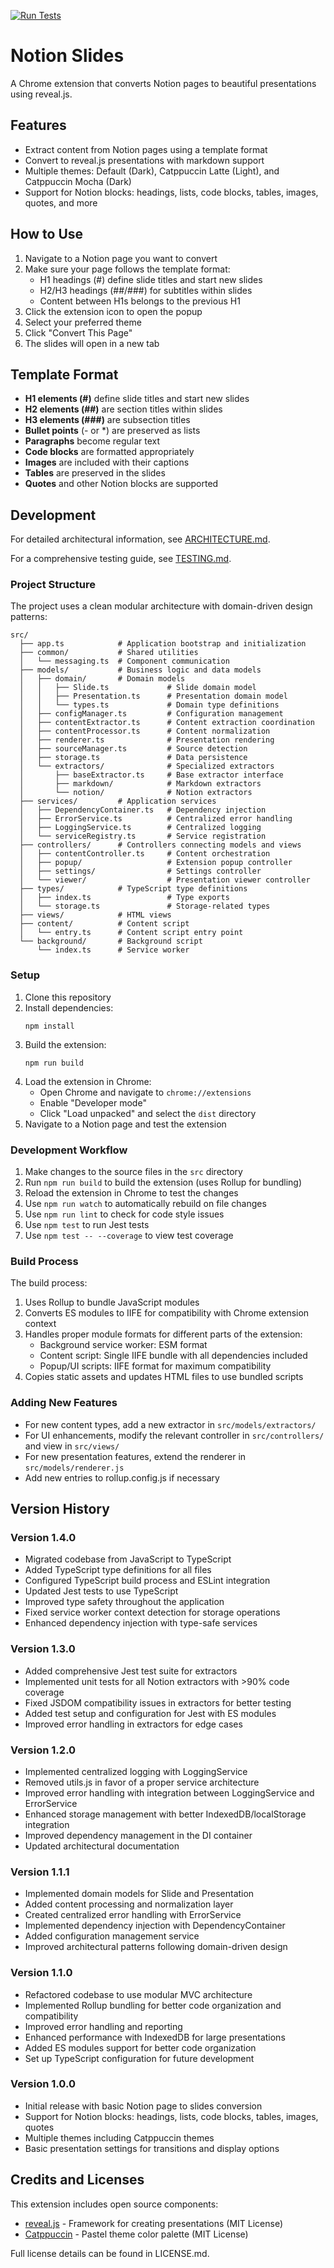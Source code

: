 [![Run Tests](https://github.com/chagel/notion_slides/actions/workflows/tests.yml/badge.svg)](https://github.com/chagel/notion_slides/actions/workflows/tests.yml)

# Notion Slides

A Chrome extension that converts Notion pages to beautiful presentations using reveal.js.

## Features

- Extract content from Notion pages using a template format
- Convert to reveal.js presentations with markdown support
- Multiple themes: Default (Dark), Catppuccin Latte (Light), and Catppuccin Mocha (Dark)
- Support for Notion blocks: headings, lists, code blocks, tables, images, quotes, and more

## How to Use

1. Navigate to a Notion page you want to convert
2. Make sure your page follows the template format:
   - H1 headings (#) define slide titles and start new slides
   - H2/H3 headings (##/###) for subtitles within slides
   - Content between H1s belongs to the previous H1
3. Click the extension icon to open the popup
4. Select your preferred theme
5. Click "Convert This Page"
6. The slides will open in a new tab

## Template Format

- **H1 elements (#)** define slide titles and start new slides
- **H2 elements (##)** are section titles within slides
- **H3 elements (###)** are subsection titles
- **Bullet points** (- or *) are preserved as lists
- **Paragraphs** become regular text
- **Code blocks** are formatted appropriately
- **Images** are included with their captions
- **Tables** are preserved in the slides
- **Quotes** and other Notion blocks are supported

## Development

For detailed architectural information, see [ARCHITECTURE.md](docs/ARCHITECTURE.md).

For a comprehensive testing guide, see [TESTING.md](docs/TESTING.md).

### Project Structure

The project uses a clean modular architecture with domain-driven design patterns:

```
src/
  ├── app.ts            # Application bootstrap and initialization
  ├── common/           # Shared utilities
  │   └── messaging.ts  # Component communication
  ├── models/           # Business logic and data models
  │   ├── domain/       # Domain models
  │   │   ├── Slide.ts             # Slide domain model
  │   │   ├── Presentation.ts      # Presentation domain model
  │   │   └── types.ts             # Domain type definitions
  │   ├── configManager.ts         # Configuration management
  │   ├── contentExtractor.ts      # Content extraction coordination
  │   ├── contentProcessor.ts      # Content normalization
  │   ├── renderer.ts              # Presentation rendering
  │   ├── sourceManager.ts         # Source detection
  │   ├── storage.ts               # Data persistence
  │   └── extractors/              # Specialized extractors
  │       ├── baseExtractor.ts     # Base extractor interface
  │       ├── markdown/            # Markdown extractors
  │       └── notion/              # Notion extractors
  ├── services/         # Application services
  │   ├── DependencyContainer.ts   # Dependency injection
  │   ├── ErrorService.ts          # Centralized error handling
  │   ├── LoggingService.ts        # Centralized logging
  │   └── serviceRegistry.ts       # Service registration
  ├── controllers/      # Controllers connecting models and views
  │   ├── contentController.ts     # Content orchestration
  │   ├── popup/                   # Extension popup controller
  │   ├── settings/                # Settings controller
  │   └── viewer/                  # Presentation viewer controller
  ├── types/            # TypeScript type definitions
  │   ├── index.ts                 # Type exports
  │   └── storage.ts               # Storage-related types
  ├── views/            # HTML views
  ├── content/          # Content script
  │   └── entry.ts      # Content script entry point
  └── background/       # Background script
      └── index.ts      # Service worker
```

### Setup

1. Clone this repository
2. Install dependencies:
   ```
   npm install
   ```
3. Build the extension:
   ```
   npm run build
   ```
4. Load the extension in Chrome:
   - Open Chrome and navigate to `chrome://extensions`
   - Enable "Developer mode"
   - Click "Load unpacked" and select the `dist` directory
5. Navigate to a Notion page and test the extension

### Development Workflow

1. Make changes to the source files in the `src` directory
2. Run `npm run build` to build the extension (uses Rollup for bundling)
3. Reload the extension in Chrome to test the changes
4. Use `npm run watch` to automatically rebuild on file changes
5. Use `npm run lint` to check for code style issues
6. Use `npm test` to run Jest tests
7. Use `npm test -- --coverage` to view test coverage

### Build Process

The build process:
1. Uses Rollup to bundle JavaScript modules
2. Converts ES modules to IIFE for compatibility with Chrome extension context
3. Handles proper module formats for different parts of the extension:
   - Background service worker: ESM format
   - Content script: Single IIFE bundle with all dependencies included
   - Popup/UI scripts: IIFE format for maximum compatibility
4. Copies static assets and updates HTML files to use bundled scripts

### Adding New Features

- For new content types, add a new extractor in `src/models/extractors/`
- For UI enhancements, modify the relevant controller in `src/controllers/` and view in `src/views/`
- For new presentation features, extend the renderer in `src/models/renderer.js`
- Add new entries to rollup.config.js if necessary

## Version History

### Version 1.4.0
- Migrated codebase from JavaScript to TypeScript
- Added TypeScript type definitions for all files
- Configured TypeScript build process and ESLint integration
- Updated Jest tests to use TypeScript
- Improved type safety throughout the application
- Fixed service worker context detection for storage operations
- Enhanced dependency injection with type-safe services

### Version 1.3.0
- Added comprehensive Jest test suite for extractors
- Implemented unit tests for all Notion extractors with >90% code coverage
- Fixed JSDOM compatibility issues in extractors for better testing
- Added test setup and configuration for Jest with ES modules
- Improved error handling in extractors for edge cases

### Version 1.2.0
- Implemented centralized logging with LoggingService
- Removed utils.js in favor of a proper service architecture
- Improved error handling with integration between LoggingService and ErrorService
- Enhanced storage management with better IndexedDB/localStorage integration
- Improved dependency management in the DI container
- Updated architectural documentation

### Version 1.1.1
- Implemented domain models for Slide and Presentation
- Added content processing and normalization layer
- Created centralized error handling with ErrorService
- Implemented dependency injection with DependencyContainer
- Added configuration management service
- Improved architectural patterns following domain-driven design

### Version 1.1.0
- Refactored codebase to use modular MVC architecture
- Implemented Rollup bundling for better code organization and compatibility
- Improved error handling and reporting
- Enhanced performance with IndexedDB for large presentations
- Added ES modules support for better code organization
- Set up TypeScript configuration for future development

### Version 1.0.0
- Initial release with basic Notion page to slides conversion
- Support for Notion blocks: headings, lists, code blocks, tables, images, quotes
- Multiple themes including Catppuccin themes
- Basic presentation settings for transitions and display options

## Credits and Licenses

This extension includes open source components:

- [reveal.js](https://revealjs.com/) - Framework for creating presentations (MIT License)
- [Catppuccin](https://github.com/catppuccin/catppuccin) - Pastel theme color palette (MIT License)

Full license details can be found in LICENSE.md.

